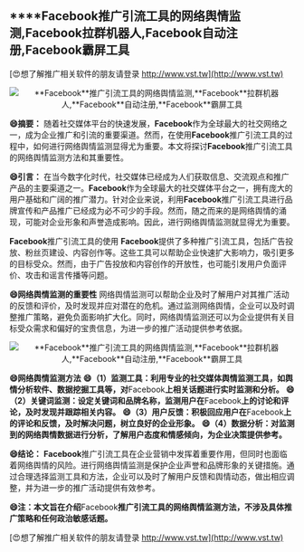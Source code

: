## ****Facebook**推广引流工具的网络舆情监测,**Facebook**拉群机器人,**Facebook**自动注册,**Facebook**霸屏工具**

[😍想了解推广相关软件的朋友请登录 http://www.vst.tw](http://www.vst.tw)

 <center><img src="https://vst.tw/MP4/tuiguang/png/8.png" alt="**Facebook**推广引流工具的网络舆情监测,**Facebook**拉群机器人,**Facebook**自动注册,**Facebook**霸屏工具"></center>

**😄摘要：**
随着社交媒体平台的快速发展，**Facebook**作为全球最大的社交网络之一，成为企业推广和引流的重要渠道。然而，在使用**Facebook**推广引流工具的过程中，如何进行网络舆情监测显得尤为重要。本文将探讨**Facebook**推广引流工具的网络舆情监测方法和其重要性。

**😄引言：**
在当今数字化时代，社交媒体已经成为人们获取信息、交流观点和推广产品的主要渠道之一。**Facebook**作为全球最大的社交媒体平台之一，拥有庞大的用户基础和广阔的推广潜力。针对企业来说，利用**Facebook**推广引流工具进行品牌宣传和产品推广已经成为必不可少的手段。然而，随之而来的是网络舆情的涌现，可能对企业形象和声誉造成影响。因此，进行网络舆情监测就显得尤为重要。

**Facebook**推广引流工具的使用
**Facebook**提供了多种推广引流工具，包括广告投放、粉丝页建设、内容创作等。这些工具可以帮助企业快速扩大影响力，吸引更多的目标受众。然而，由于广告投放和内容创作的开放性，也可能引发用户负面评价、攻击和谣言传播等问题。

**😄网络舆情监测的重要性**
网络舆情监测可以帮助企业及时了解用户对其推广活动的反馈和评价，及时发现并应对潜在的危机。通过监测网络舆情，企业可以及时调整推广策略，避免负面影响扩大化。同时，网络舆情监测还可以为企业提供有关目标受众需求和偏好的宝贵信息，为进一步的推广活动提供参考依据。

 <center><img src="https://vst.tw/MP4/tuiguang/png/3.png" alt="**Facebook**推广引流工具的网络舆情监测,**Facebook**拉群机器人,**Facebook**自动注册,**Facebook**霸屏工具"></center>

**😄网络舆情监测方法**
**😄（1）监测工具：利用专业的社交媒体舆情监测工具，如舆情分析软件、数据挖掘工具等，对**Facebook**上相关话题进行实时监测和分析。**
**😄（2）关键词监测：设定关键词和品牌名称，监测用户在**Facebook**上的讨论和评论，及时发现并跟踪相关内容。**
**😄（3）用户反馈：积极回应用户在**Facebook**上的评论和反馈，及时解决问题，树立良好的企业形象。**
**😄（4）数据分析：对监测到的网络舆情数据进行分析，了解用户态度和情感倾向，为企业决策提供参考。**

**😄结论：**
**Facebook**推广引流工具在企业营销中发挥着重要作用，但同时也面临着网络舆情的风险。进行网络舆情监测是保护企业声誉和品牌形象的关键措施。通过合理选择监测工具和方法，企业可以及时了解用户反馈和舆情动态，做出相应调整，并为进一步的推广活动提供有效参考。

**😄注：本文旨在介绍**Facebook**推广引流工具的网络舆情监测方法，不涉及具体推广策略和任何政治敏感话题。**

[😍想了解推广相关软件的朋友请登录 http://www.vst.tw](http://www.vst.tw)



